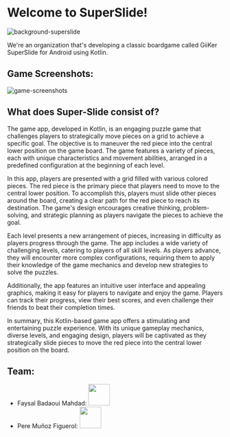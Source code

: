 # Welcome to SuperSlide!
![background-superslide](https://user-images.githubusercontent.com/73638078/236699343-861ba81f-515a-4745-9a51-2bd705d7e16a.jpg)

We're an organization that's developing a classic boardgame called GiiKer SuperSlide for Android using Kotlin.
## Game Screenshots:
![game-screenshots](https://user-images.githubusercontent.com/73638078/236699939-f019d45c-59c3-45fe-b450-05488cbc6cf4.jpg)
## What does Super-Slide consist of?
The game app, developed in Kotlin, is an engaging puzzle game that challenges players to strategically move pieces on a grid to achieve a specific goal. The objective is to maneuver the red piece into the central lower position on the game board. The game features a variety of pieces, each with unique characteristics and movement abilities, arranged in a predefined configuration at the beginning of each level.

In this app, players are presented with a grid filled with various colored pieces. The red piece is the primary piece that players need to move to the central lower position. To accomplish this, players must slide other pieces around the board, creating a clear path for the red piece to reach its destination. The game's design encourages creative thinking, problem-solving, and strategic planning as players navigate the pieces to achieve the goal.

Each level presents a new arrangement of pieces, increasing in difficulty as players progress through the game. The app includes a wide variety of challenging levels, catering to players of all skill levels. As players advance, they will encounter more complex configurations, requiring them to apply their knowledge of the game mechanics and develop new strategies to solve the puzzles.

Additionally, the app features an intuitive user interface and appealing graphics, making it easy for players to navigate and enjoy the game. Players can track their progress, view their best scores, and even challenge their friends to beat their completion times.

In summary, this Kotlin-based game app offers a stimulating and entertaining puzzle experience. With its unique gameplay mechanics, diverse levels, and engaging design, players will be captivated as they strategically slide pieces to move the red piece into the central lower position on the board.

## Team:
* Faysal Badaoui Mahdad: [<img src="https://github.com/faysalbadaoui.png" width="50" height="50" />](https://github.com/faysalbadaoui)
* Pere Muñoz Figuerol: [<img src="https://github.com/peremunoz.png" width="50" height="50" />](https://github.com/peremunoz)

